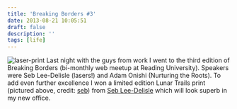 ```yaml
---
title: 'Breaking Borders #3'
date: 2013-08-21 10:05:51
draft: false
description: ''
tags: [life]
---
```


![laser-print](/shared/2013/08/laser-print.jpg) Last night with the guys from work I went to the third edition of Breaking Borders (bi-monthly web meetup at Reading University). Speakers were Seb Lee-Delisle (lasers!) and Adam Onishi (Nurturing the Roots). To add even further excellence I won a limited edition Lunar Trails print (pictured above, credit: [seb](http://www.flickr.com/photos/sebleedelisle)) from [Seb Lee-Delisle](http://seb.ly/) which will look superb in my new office.